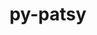 ---
title: "py-patsy"
layout: cache
categories: [package, develop-2024-02-11]
meta: {"versions": ["0.5.3"], "compilers": ["gcc@=11.4.0", "gcc@=9.4.0", "oneapi@=2024.0.0"], "oss": ["ubuntu20.04", "ubuntu22.04"], "platforms": ["linux"], "targets": ["neoverse_v1", "neoverse_v2", "ppc64le", "x86_64_v3"], "stacks": ["e4s", "e4s-neoverse-v2", "e4s-neoverse_v1", "e4s-oneapi", "e4s-power", "root"], "num_specs": 5, "num_specs_by_stack": {"e4s-neoverse_v1": 1, "root": 5, "e4s-power": 1, "e4s": 1, "e4s-neoverse-v2": 1, "e4s-oneapi": 1}}
spec_details: [{"hash": "2a3iwdmbqwq6jymmj3o5oa7u6tfh4q7q", "compiler": "gcc@=11.4.0", "versions": ["0.5.3"], "os": "ubuntu20.04", "platform": "linux", "target": "neoverse_v1", "variants": ["build_system=python_pip", "~splines"], "stacks": ["e4s-neoverse_v1", "root"], "size": "-", "tarball": "https://binaries.spack.io/develop-2024-02-11/build_cache/linux-ubuntu20.04-neoverse_v1/gcc-11.4.0/py-patsy-0.5.3/linux-ubuntu20.04-neoverse_v1-gcc-11.4.0-py-patsy-0.5.3-2a3iwdmbqwq6jymmj3o5oa7u6tfh4q7q.spack"}, {"hash": "yf2x4n3kwio2b6cd4bmf47ug67vbmbr6", "compiler": "gcc@=9.4.0", "versions": ["0.5.3"], "os": "ubuntu20.04", "platform": "linux", "target": "ppc64le", "variants": ["build_system=python_pip", "~splines"], "stacks": ["e4s-power", "root"], "size": "-", "tarball": "https://binaries.spack.io/develop-2024-02-11/build_cache/linux-ubuntu20.04-ppc64le/gcc-9.4.0/py-patsy-0.5.3/linux-ubuntu20.04-ppc64le-gcc-9.4.0-py-patsy-0.5.3-yf2x4n3kwio2b6cd4bmf47ug67vbmbr6.spack"}, {"hash": "do2v76evupjkwrc5egu3tog4x2z7cx5w", "compiler": "gcc@=11.4.0", "versions": ["0.5.3"], "os": "ubuntu20.04", "platform": "linux", "target": "x86_64_v3", "variants": ["build_system=python_pip", "~splines"], "stacks": ["e4s", "root"], "size": "-", "tarball": "https://binaries.spack.io/develop-2024-02-11/build_cache/linux-ubuntu20.04-x86_64_v3/gcc-11.4.0/py-patsy-0.5.3/linux-ubuntu20.04-x86_64_v3-gcc-11.4.0-py-patsy-0.5.3-do2v76evupjkwrc5egu3tog4x2z7cx5w.spack"}, {"hash": "rcg3rlu5eio3buzv2p3ltibxhofyucfv", "compiler": "gcc@=11.4.0", "versions": ["0.5.3"], "os": "ubuntu22.04", "platform": "linux", "target": "neoverse_v2", "variants": ["build_system=python_pip", "~splines"], "stacks": ["e4s-neoverse-v2", "root"], "size": "-", "tarball": "https://binaries.spack.io/develop-2024-02-11/build_cache/linux-ubuntu22.04-neoverse_v2/gcc-11.4.0/py-patsy-0.5.3/linux-ubuntu22.04-neoverse_v2-gcc-11.4.0-py-patsy-0.5.3-rcg3rlu5eio3buzv2p3ltibxhofyucfv.spack"}, {"hash": "5kqcfumgvocliz2nnhpjpxkzeehgbbvb", "compiler": "oneapi@=2024.0.0", "versions": ["0.5.3"], "os": "ubuntu22.04", "platform": "linux", "target": "x86_64_v3", "variants": ["build_system=python_pip", "~splines"], "stacks": ["e4s-oneapi", "root"], "size": "-", "tarball": "https://binaries.spack.io/develop-2024-02-11/build_cache/linux-ubuntu22.04-x86_64_v3/oneapi-2024.0.0/py-patsy-0.5.3/linux-ubuntu22.04-x86_64_v3-oneapi-2024.0.0-py-patsy-0.5.3-5kqcfumgvocliz2nnhpjpxkzeehgbbvb.spack"}]
---